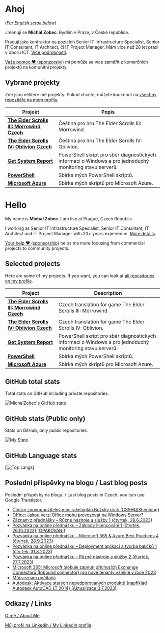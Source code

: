 # Ahoj

<a name="documenttitle"></a>

([*For English scroll below*](#english "For English scroll below"))

Jmenuji se **Michal Zobec**. Bydlím v Praze, v České republice.

Pracuji jako kontraktor na pozicích Senior IT Infrastructure Specialist, Senior IT Consultant, IT Architect, či IT Project Manager. Mám více než 20 let praxi v oboru ICT. [Více podrobností](MichalZobec-About.md).

[Vaše pomoc :heart: (sponzorství)](https://www.patreon.com/michalzobec) mi pomůže se více zaměřit z komerčních projektů na komunitní projekty.

## Vybrané projekty

Zde jsou některé mé projekty. Pokud chcete, můžete kouknout na [všechny repozitáře na mém profilu](https://github.com/michalzobec?tab=repositories).

| Projekt | Popis |
| --- | --- |
| **[The Elder Scrolls III: Morrowind Czech](https://github.com/michalzobec/TES3-Morrowind-cesky)** | Čeština pro hru The Elder Scrolls III: Morrowind. |
| **[The Elder Scrolls IV: Oblivion Czech](https://github.com/michalzobec/TES4-Oblivion-cesky)** | Čeština pro hru The Elder Scrolls IV: Oblivion. |
| **[Get System Report](https://github.com/michalzobec/Get-SystemReport)** | PowerShell skript pro sběr diagnostických informací o Windows a pro jednoduchý monitoring stavu serverů. |
| **[PowerShell](https://github.com/michalzobec/PowerShell)** | Sbírka mých PowerShell skriptů. |
| **[Microsoft Azure](https://github.com/michalzobec/microsoft-azure)** | Sbírka mých skriptů pro Microsoft Azure. |

<a name="english"></a>

# Hello

My name is **Michal Zobec**. I am live at Prague, Czech Republic.

I working as Senior IT Infrastructure Specialist, Senior IT Consultant, IT Architect and IT Project Manager with 20+ years experience. [More details](MichalZobec-About.md#english).

[Your help :heart: (sponsorship)](https://www.patreon.com/michalzobec) helps me more focusing from commercial projects to community projects.

## Selected projects

Here are some of my projects. If you want, you can look at [all repositories on my profile](https://github.com/michalzobec?tab=repositories).

| Project | Description |
| --- | --- |
| **[The Elder Scrolls III: Morrowind Czech](https://github.com/michalzobec/TES3-Morrowind-cesky)** | Czech translation for game The Elder Scrolls III: Morrowind. |
| **[The Elder Scrolls IV: Oblivion Czech](https://github.com/michalzobec/TES4-Oblivion-cesky)** | Czech translation for game The Elder Scrolls IV: Oblivion. |
| **[Get System Report](https://github.com/michalzobec/Get-SystemReport)** | PowerShell skript pro sběr diagnostických informací o Windows a pro jednoduchý monitoring stavu serverů. |
| **[PowerShell](https://github.com/michalzobec/PowerShell)** | Sbírka mých PowerShell skriptů. |
| **[Microsoft Azure](https://github.com/michalzobec/microsoft-azure)** | Sbírka mých skriptů pro Microsoft Azure. |

## GitHub total stats

Total stats on GitHub including private repositories.

![MichalZobec's GitHub stats](https://github-readme-stats.vercel.app/api?username=michalzobec&count_private=true&show_icons=true)


## GitHub stats (Public only)

Stats on GitHub, only public repositories.

![My State](https://github-readme-stats.vercel.app/api?username=michalzobec&show_icons=true)

## GitHub Language stats

[![Top Langs](https://github-readme-stats.vercel.app/api/top-langs/?username=michalzobec&langs_count=10&layout=compact)]

## Poslední příspěvky na blogu / Last blog posts

Poslední příspěvky na blogu. / Last blog posts in Czech, you can use Google Translator.

<!-- BLOG-POST-LIST:START -->
- [Čínský znovupoužitelný mini raketoplán Božský drak &lpar;CSSHQ/Shenlong&rpar;](https://www.michalzobec.cz/cinsky-mini-raketoplan-csshq-9165)
- [Office: Jakou verzi Office mohu provozovat na Windows Server?](https://www.michalzobec.cz/office-jakou-verzi-office-mohu-provozovat-na-windows-server-9138)
- [Záznam z přednášky – Různé nástroje a služby 1 &lpar;čtvrtek, 29.6.2023&rpar;](https://www.michalzobec.cz/zaznam-z-prednasky-ruzne-nastroje-a-sluzby-1-ctvrtek-29-6-2023-9126)
- [Pozvánka na online přednášku – Základy licencování 1 &lpar;čtvrtek, 26.10.2023&rpar; [OPAKOVÁNÍ]](https://www.michalzobec.cz/pozvanka-na-online-prednasku-zaklady-licencovani-1-ctvrtek-26-10-2023-opakovani-8990)
- [Pozvánka na online přednášku – Microsoft 365 &amp; Azure Best Practices 4 &lpar;čtvrtek, 28.9.2023&rpar;](https://www.michalzobec.cz/pozvanka-na-online-prednasku-microsoft-365-azure-best-practices-4-ctvrtek-28-9-2023-9118)
- [Pozvánka na online přednášku – Deployment aplikací a tvorba balíčků 1 &lpar;čtvrtek, 31.8.2023&rpar;](https://www.michalzobec.cz/pozvanka-na-online-prednasku-deployment-aplikaci-a-tvorba-balicku-1-ctvrtek-31-8-2023-9117)
- [Pozvánka na online přednášku – Různé nástroje a služby 2 &lpar;čtvrtek, 27.7.2023&rpar;](https://www.michalzobec.cz/pozvanka-na-online-prednasku-ruzne-nastroje-a-sluzby-2-ctvrtek-27-7-2023-9116)
- [Microsoft 365: Microsoft blokuje zapnutí příchozích Exchange Connectorů &lpar;Inbound connector&rpar; pro nové tenanty vzniklé v roce 2023](https://www.michalzobec.cz/microsoft-365-microsoft-blokuje-zapnuti-prichozich-exchange-connectoru-inbound-connector-pro-nove-tenanty-vznikle-v-roce-2023-9086)
- [Můj seznam počítačů](https://www.michalzobec.cz/muj-seznam-pocitacu-9029)
- [Autodesk: Aktivace starých nepodporovaných produktů &lpar;například Autodesk AutoCAD LT 2014&rpar; &lpar;Aktualizace 3.7.2023&rpar;](https://www.michalzobec.cz/autodesk-aktivace-starych-nepodporovanych-produktu-napriklad-autodesk-autocad-lt-2014-9075)
<!-- BLOG-POST-LIST:END -->

## Odkazy / Links

[O mě / About Me](https://zob.ec/mylinktree)

[Můj profil na Linkedin / My LinkedIn profile](https://zob.ec/mylinkedin)
